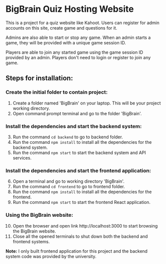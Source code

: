 # BigBrain Quiz Hosting Website  

This is a project for a quiz website like Kahoot. Users can register for admin accounts on this site, create game and questions for it.  

Admins are also able to start or stop any game. When an admin starts a game, they will be provided with a unique game session ID.  

Players are able to join any started game using the game session ID provided by an admin. Players don't need to login or register to join any game.  


## Steps for installation:  

### Create the initial folder to contain project:
1. Create a folder named 'BigBrain' on your laptop. This will be your project working directory.
2. Open command prompt terminal and go to the folder 'BigBrain'.

### Install the dependencies and start the backend system:  
3. Run the command `cd backend` to go to backend folder.
4. Run the command `npm install` to install all the dependencies for the backend system.
5. Run the command `npm start` to start the backend system and API services.

### Install the dependencies and start the frontend application:  
6. Open a terminal and go to working directory 'BigBrain'.
7. Run the command `cd frontend` to go to frontend folder.
8. Run the command `npm install` to install all the dependencies for the frontend.
9. Run the command `npm start` to start the frontend React application.

### Using the BigBrain website:  
10. Open the browser and open link http://localhost:3000 to start browsing the BigBrain website.
11. Close all the opened terminals to shut down both the backend and frontend systems.

**Note:** I only built frontend application for this project and the backend system code was provided by the university.
